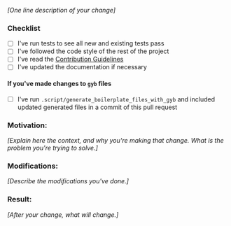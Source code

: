 _[One line description of your change]_

<!-- Thanks for contributing to Swift Crypto! Before you submit your issue, please make sure you followed our checklist and check the appropriate boxes by putting an x in the [ ]: [x] -->

### Checklist
- [ ] I've run tests to see all new and existing tests pass
- [ ] I've followed the code style of the rest of the project
- [ ] I've read the [Contribution Guidelines](CONTRIBUTING.md)
- [ ] I've updated the documentation if necessary

#### If you've made changes to `gyb` files
- [ ] I've run `.script/generate_boilerplate_files_with_gyb` and included updated generated files in a commit of this pull request

### Motivation:

_[Explain here the context, and why you're making that change. What is the problem you're trying to solve.]_

### Modifications:

_[Describe the modifications you've done.]_

### Result:

_[After your change, what will change.]_